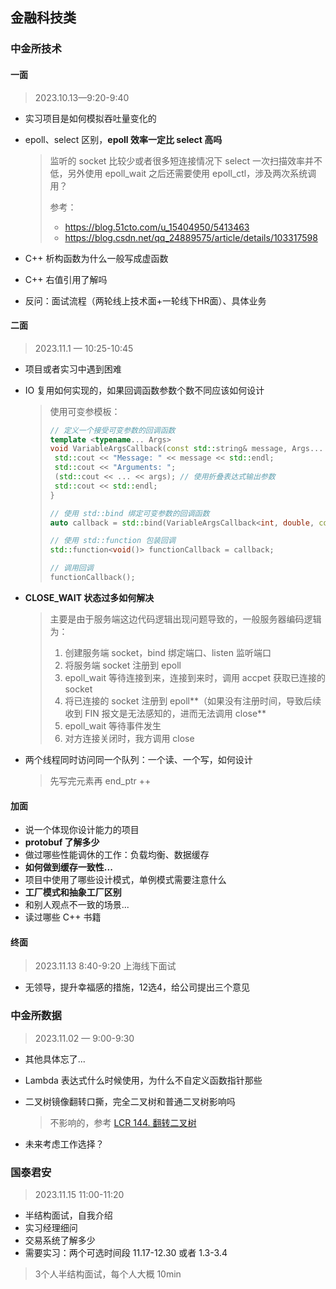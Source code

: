 ## 金融科技类

### 中金所技术

#### 一面

> 2023.10.13—9:20-9:40

- 实习项目是如何模拟吞吐量变化的

- epoll、select 区别，**epoll 效率一定比 select 高吗**

  > 监听的 socket 比较少或者很多短连接情况下 select 一次扫描效率并不低，另外使用 epoll_wait 之后还需要使用 epoll_ctl，涉及两次系统调用？
  >
  > 参考：
  >
  > - https://blog.51cto.com/u_15404950/5413463
  > - https://blog.csdn.net/qq_24889575/article/details/103317598

- C++ 析构函数为什么一般写成虚函数

- C++ 右值引用了解吗

- 反问：面试流程（两轮线上技术面+一轮线下HR面）、具体业务



#### 二面

> 2023.11.1 — 10:25-10:45

- 项目或者实习中遇到困难

- IO 复用如何实现的，如果回调函数参数个数不同应该如何设计

  > 使用可变参模板：
  >
  > ```cpp
  > // 定义一个接受可变参数的回调函数
  > template <typename... Args>
  > void VariableArgsCallback(const std::string& message, Args... args) {
  >  std::cout << "Message: " << message << std::endl;
  >  std::cout << "Arguments: ";
  >  (std::cout << ... << args); // 使用折叠表达式输出参数
  >  std::cout << std::endl;
  > }
  > 
  > // 使用 std::bind 绑定可变参数的回调函数
  > auto callback = std::bind(VariableArgsCallback<int, double, const char*>, "Hello", 42, 3.14, "World");
  > 
  > // 使用 std::function 包装回调
  > std::function<void()> functionCallback = callback;
  > 
  > // 调用回调
  > functionCallback();
  > ```

- **CLOSE_WAIT 状态过多如何解决**

  > 主要是由于服务端这边代码逻辑出现问题导致的，一般服务器编码逻辑为：
  >
  > 1. 创建服务端 socket，bind 绑定端口、listen 监听端口
  > 2. 将服务端 socket 注册到 epoll
  > 3. epoll_wait 等待连接到来，连接到来时，调用 accpet 获取已连接的 socket
  > 4. 将已连接的 socket 注册到 epoll**（如果没有注册时间，导致后续收到 FIN 报文是无法感知的，进而无法调用 close**
  > 5. epoll_wait 等待事件发生
  > 6. 对方连接关闭时，我方调用 close

- 两个线程同时访问同一个队列：一个读、一个写，如何设计

  > 先写完元素再 end_ptr ++ 

#### 加面

- 说一个体现你设计能力的项目
- **protobuf 了解多少**
- 做过哪些性能调休的工作：负载均衡、数据缓存
- **如何做到缓存一致性...**
- 项目中使用了哪些设计模式，单例模式需要注意什么
- **工厂模式和抽象工厂区别**
- 和别人观点不一致的场景... 
- 读过哪些 C++ 书籍



#### 终面

> 2023.11.13 8:40-9:20 上海线下面试

- 无领导，提升幸福感的措施，12选4，给公司提出三个意见



### 中金所数据

> 2023.11.02 — 9:00-9:30

- 其他具体忘了...

- Lambda 表达式什么时候使用，为什么不自定义函数指针那些

- 二叉树镜像翻转口撕，完全二叉树和普通二叉树影响吗

  > 不影响的，参考 [LCR 144. 翻转二叉树](https://leetcode.cn/problems/er-cha-shu-de-jing-xiang-lcof/)

- 未来考虑工作选择？



### 国泰君安

> 2023.11.15 11:00-11:20

- 半结构面试，自我介绍
- 实习经理细问
- 交易系统了解多少
- 需要实习：两个可选时间段 11.17-12.30 或者  1.3-3.4

> 3个人半结构面试，每个人大概 10min

